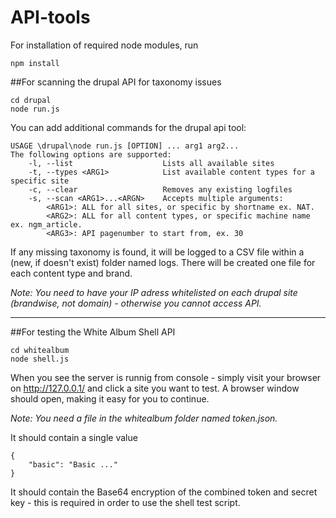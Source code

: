 # API-tools

For installation of required node modules, run

	npm install

##For scanning the drupal API for taxonomy issues

	cd drupal
	node run.js

You can add additional commands for the drupal api tool:

	USAGE \drupal\node run.js [OPTION] ... arg1 arg2...
	The following options are supported:                       
		-l, --list                    Lists all available sites
		-t, --types <ARG1>            List available content types for a specific site   
		-c, --clear                   Removes any existing logfiles
		-s, --scan <ARG1>...<ARGN>    Accepts multiple arguments:
			<ARG1>: ALL for all sites, or specific by shortname ex. NAT.
			<ARG2>: ALL for all content types, or specific machine name ex. ngm_article.
			<ARG3>: API pagenumber to start from, ex. 30

If any missing taxonomy is found, it will be logged to a CSV file within a (new, if doesn't exist) folder named logs. There will be created one file for each content type and brand.

*Note: You need to have your IP adress whitelisted on each drupal site (brandwise, not domain) - otherwise you cannot access API.*

---

##For testing the White Album Shell API

	cd whitealbum
	node shell.js
	
When you see the server is runnig from console - simply visit your browser on http://127.0.0.1/ and click a site you want to test.
A browser window should open, making it easy for you to continue.

*Note: You need a file in the whitealbum folder named token.json.*

It should contain a single value

	{
		"basic": "Basic ..." 
	}

It should contain the Base64 encryption of the combined token and secret key - this is required in order to use the shell test script.
